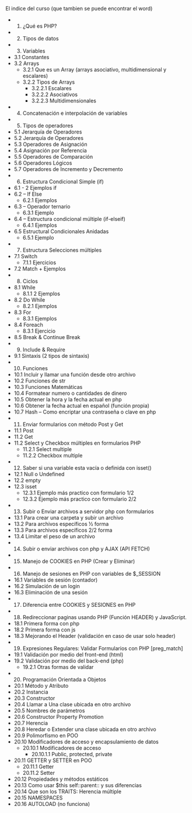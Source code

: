 El indice del curso (que tambien se puede encontrar el word)
- 1. ¿Qué es PHP?
- 2. Tipos de datos
- 3. Variables
 - 3.1 Constantes
 - 3.2 Arrays
   - 3.2.1 Que es un Array (arrays asociativo, multidimensional y escalares)
   - 3.2.2 Tipos de Arrays
     - 3.2.2.1 Escalares
     - 3.2.2.2 Asociativos
     - 3.2.2.3 Multidimensionales
- 4. Concatenación e interpolación de variables
- 5. Tipos de operadores
 - 5.1 Jerarquía de Operadores
 - 5.2 Jerarquía de Operadores
 - 5.3 Operadores de Asignación
 - 5.4 Asignación por Referencia
 - 5.5 Operadores de Comparación
 - 5.6 Operadores Lógicos
 - 5.7 Operadores de Incremento y Decremento
- 6. Estructura Condicional Simple (if)
 - 6.1 - 2 Ejemplos if
 - 6.2 – If Else
   - 6.2.1 Ejemplos
 - 6.3 – Operador ternario
   - 6.3.1 Ejemplo
 - 6.4 – Estructura condicional múltiple (if-elseif)
   - 6.4.1 Ejemplos
 - 6.5 Estructural Condicionales Anidadas
   - 6.5.1 Ejemplo
- 7. Estructura Selecciones múltiples
 - 7.1 Switch
   - 7.1.1 Ejercicios
 - 7.2 Match + Ejemplos
- 8. Ciclos
 - 8.1 While
   - 8.1.1 2 Ejemplos
 - 8.2 Do While
   - 8.2.1 Ejemplos
 - 8.3 For
   - 8.3.1 Ejemplos
 - 8.4 Foreach
   - 8.3.1 Ejercicio
 - 8.5 Break & Continue Break
- 9. Include & Require
 - 9.1 Sintaxis (2 tipos de sintaxis)
- 10. Funciones
 - 10.1 Incluir y llamar una función desde otro archivo
 - 10.2 Funciones de str
 - 10.3 Funciones Matemáticas
 - 10.4 Formatear numero o cantidades de dinero
 - 10.5 Obtener la hora y la fecha actual en php
 - 10.6 Obtener la fecha actual en español (función propia)
 - 10.7 Hash – Como encriptar una contraseña o clave en php
- 11. Enviar formularios con método Post y Get
 - 11.1 Post
 - 11.2 Get
 - 11.2 Select y Checkbox múltiples en formularios PHP
   - 11.2.1 Select multiple
   - 11.2.2 Checkbox multiple
- 12. Saber si una variable esta vacía o definida con isset()
 - 12.1 Null o Undefined
 - 12.2 empty
 - 12.3 isset
   - 12.3.1 Ejemplo más practico con formulario 1/2
   - 12.3.2 Ejemplo más practico con formulario 2/2
- 13. Subir o Enviar archivos a servidor php con formularios
 - 13.1 Para crear una carpeta y subir un archivo
 - 13.2 Para archivos específicos ½ forma
 - 13.3 Para archivos específicos 2/2 forma
 - 13.4 Limitar el peso de un archivo
- 14. Subir o enviar archivos con php y AJAX (API FETCH)
- 15. Manejo de COOKIES en PHP (Crear y Eliminar)
- 16. Manejo de sesiones en PHP con variables de $_SESSION
 - 16.1 Variables de sesión (contador)
 - 16.2 Simulación de un login
 - 16.3 Eliminación de una sesión
- 17. Diferencia entre COOKIES y SESIONES en PHP
- 18. Redireccionar paginas usando PHP (Función HEADER) y JavaScript.
 - 18.1 Primera forma con php
 - 18.2 Primera forma con js
 - 18.3 Mejorando el Header (validación en caso de usar solo header)
- 19. Expresiones Regulares: Validar Formularios con PHP [preg_match]
 - 19.1 Validación por medio del front-end (html)
 - 19.2 Validación por medio del back-end (php)
   - 19.2.1 Otras formas de validar
- 20. Programación Orientada a Objetos
 - 20.1 Método y Atributo
 - 20.2 Instancia
 - 20.3 Constructor
 - 20.4 Llamar a Una clase ubicada en otro archivo
 - 20.5 Nombres de parámetros
 - 20.6 Constructor Property Promotion
 - 20.7 Herencia
 - 20.8 Heredar o Extender una clase ubicada en otro archivo
 - 20.9 Polimorfismo en POO
 - 20.10 Modificadores de acceso y encapsulamiento de datos
   - 20.10.1 Modificadores de acceso
     - 20.10.1.1 Public, protected, private
 - 20.11 GETTER y SETTER en POO
   - 20.11.1 Getter
   - 20.11.2 Setter
 - 20.12 Propiedades y métodos estáticos
 - 20.13 Como usar $this self::parent:: y sus diferencias
 - 20.14 Que son los TRAITS: Herencia múltiple
 - 20.15 NAMESPACES
 - 20.16 AUTOLOAD (no funciona)
